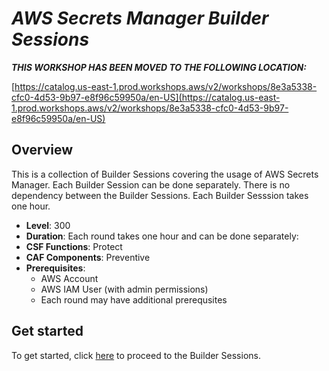 <!--                                                                                       -->
<!-- Copyright 2018 Amazon.com, Inc. or its affiliates. All Rights Reserved.               -->
<!--                                                                                       -->
<!-- Permission is hereby granted, free of charge, to any person obtaining a copy of this  -->
<!-- software and associated documentation files (the "Software"), to deal in the Software -->
<!-- without restriction, including without limitation the rights to use, copy, modify,    -->
<!-- merge, publish, distribute, sublicense, and/or sell copies of the Software, and to    -->
<!-- permit persons to whom the Software is furnished to do so.                            -->
<!--                                                                                       -->
<!-- THE SOFTWARE IS PROVIDED "AS IS", WITHOUT WARRANTY OF ANY KIND, EXPRESS OR IMPLIED,   -->
<!-- INCLUDING BUT NOT LIMITED TO THE WARRANTIES OF MERCHANTABILITY, FITNESS FOR A         -->
<!-- PARTICULAR PURPOSE AND NONINFRINGEMENT. IN NO EVENT SHALL THE AUTHORS OR COPYRIGHT    -->
<!-- HOLDERS BE LIABLE FOR ANY CLAIM, DAMAGES OR OTHER LIABILITY, WHETHER IN AN ACTION     -->
<!-- OF CONTRACT, TORT OR OTHERWISE, ARISING FROM, OUT OF OR IN CONNECTION WITH THE        -->
<!-- SOFTWARE OR THE USE OR OTHER DEALINGS IN THE SOFTWARE.                                -->
<!--                                                                                       -->
# ___AWS Secrets Manager Builder Sessions___

***THIS WORKSHOP HAS BEEN MOVED TO THE FOLLOWING LOCATION:***

[https://catalog.us-east-1.prod.workshops.aws/v2/workshops/8e3a5338-cfc0-4d53-9b97-e8f96c59950a/en-US](https://catalog.us-east-1.prod.workshops.aws/v2/workshops/8e3a5338-cfc0-4d53-9b97-e8f96c59950a/en-US)

## Overview

This is a collection of Builder Sessions covering the usage of AWS Secrets Manager. Each Builder Session can be done separately.  There is no dependency between the Builder Sessions. Each Builder Sesssion takes one hour.

* **Level**: 300
* **Duration**: Each round takes one hour and can be done separately:
* **CSF Functions**: Protect
* **CAF Components**: Preventive
* **Prerequisites**:
    * AWS Account
    * AWS IAM User (with admin permissions)
    * Each round may have additional prerequsites

## Get started

To get started, click [here](https://secrets-manager.awssecworkshops.com) to proceed to the Builder Sessions.
